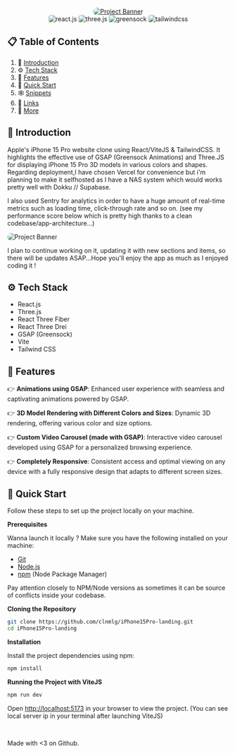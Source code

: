 <div align="center">
  <br />
    <a href="https://iphone15pro-clone-app.vercel.app/" target="_blank">
      <img src="https://i.ibb.co/DR5CFFD/Capture-d-e-cran-2024-05-20-a-23-47-13.png" alt="Project Banner" style='border-radius:10px'>
    </a>
  <br />

  <div>
    <img src="https://img.shields.io/badge/-React_JS-black?style=for-the-badge&logoColor=white&logo=react&color=61DAFB" alt="react.js" style='border-radius:4px' />
    <img src="https://img.shields.io/badge/-Three_JS-black?style=for-the-badge&logoColor=white&logo=threedotjs&color=000000" alt="three.js" style='border-radius:4px' />
    <img src="https://img.shields.io/badge/-GSAP-black?style=for-the-badge&logoColor=white&logo=greensock&color=88CE02" alt="greensock" style='border-radius:4px' />
    <img src="https://img.shields.io/badge/-Tailwind_CSS-black?style=for-the-badge&logoColor=white&logo=tailwindcss&color=06B6D4" alt="tailwindcss" style='border-radius:4px' />
  </div>
</div>

## 📋 <a name="table">Table of Contents</a>

1. 🤖 [Introduction](#introduction)
2. ⚙️ [Tech Stack](#tech-stack)
3. 🔋 [Features](#features)
4. 🤸 [Quick Start](#quick-start)
5. 🕸️ [Snippets](#snippets)
6. 🔗 [Links](#links)
7. 🚀 [More](#more)

## <a name="introduction">🤖 Introduction</a>

Apple's iPhone 15 Pro website clone using React/ViteJS & TailwindCSS. It highlights the effective use of GSAP (Greensock Animations) and Three.JS for displaying iPhone 15 Pro 3D models in various colors and shapes. Regarding deployment,I have chosen Vercel for convenience but i'm planning to make it selfhosted as I have a NAS system which would works pretty well with Dokku // Supabase.

I also used Sentry for analytics in order to have a huge amount of real-time metrics such as loading time, click-through rate and so on. (see my performance score below which is pretty high thanks to a clean codebase/app-architecture...)

 <img src="https://i.ibb.co/rsNj5V0/Capture-d-e-cran-2024-05-20-a-21-10-33.png" alt="Project Banner" style='border-radius:10px'>

I plan to continue working on it, updating it with new sections and items, so there will be updates ASAP...Hope you'll enjoy the app as much as I enjoyed coding it !

## <a name="tech-stack">⚙️ Tech Stack</a>

- React.js
- Three.js
- React Three Fiber
- React Three Drei
- GSAP (Greensock)
- Vite
- Tailwind CSS

## <a name="features">🔋 Features</a>

👉 **Animations using GSAP**: Enhanced user experience with seamless and captivating animations powered by GSAP.

👉 **3D Model Rendering with Different Colors and Sizes**: Dynamic 3D rendering, offering various color and size options.

👉 **Custom Video Carousel (made with GSAP)**: Interactive video carousel developed using GSAP for a personalized browsing experience.

👉 **Completely Responsive**: Consistent access and optimal viewing on any device with a fully responsive design that adapts to different screen sizes.

## <a name="quick-start">🤸 Quick Start</a>

Follow these steps to set up the project locally on your machine.

**Prerequisites**

Wanna launch it locally ? Make sure you have the following installed on your machine:

- [Git](https://git-scm.com/)
- [Node.js](https://nodejs.org/en)
- [npm](https://www.npmjs.com/) (Node Package Manager)

Pay attention closely to NPM/Node versions as sometimes it can be source of conflicts inside your codebase.

**Cloning the Repository**

```bash
git clone https://github.com/clnmlg/iPhone15Pro-landing.git
cd iPhone15Pro-landing
```

**Installation**

Install the project dependencies using npm:

```bash
npm install
```

**Running the Project with ViteJS**

```bash
npm run dev
```

Open [http://localhost:5173](http://localhost:5173) in your browser to view the project. (You can see local server ip in your terminal after launching ViteJS)

<br>

Made with <3 on Github.
